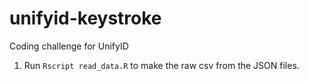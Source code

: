 # unifyid-keystroke
Coding challenge for UnifyID

1. Run `Rscript read_data.R` to make the raw csv from the JSON files.
